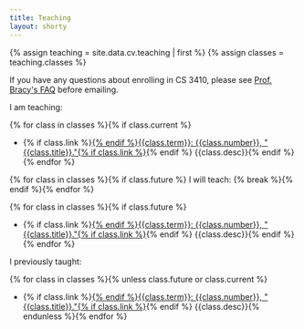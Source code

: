 ```yaml
---
title: Teaching
layout: shorty
---
```

{% assign teaching = site.data.cv.teaching | first %}
{% assign classes = teaching.classes %}

<aside class="warning">
If you have any questions about enrolling in CS 3410, please see <a href="https://www.cs.cornell.edu/~bracy/teach/">Prof. Bracy's FAQ</a> before emailing.
</aside>

I am teaching:

{% for class in classes %}{% if class.current %}
* {% if class.link %}[{% endif %}{{class.term}}: {{class.number}}, "{{class.title}}."{% if class.link %}]({{class.link}}){% endif %} {{class.desc}}{% endif %}{% endfor %}

{% for class in classes %}{% if class.future %}
I will teach:
{% break %}{% endif %}{% endfor %}

{% for class in classes %}{% if class.future %}
* {% if class.link %}[{% endif %}{{class.term}}: {{class.number}}, "{{class.title}}."{% if class.link %}]({{class.link}}){% endif %} {{class.desc}}{% endif %}{% endfor %}

I previously taught:

{% for class in classes %}{% unless class.future or class.current %}
* {% if class.link %}[{% endif %}{{class.term}}: {{class.number}}, "{{class.title}}."{% if class.link %}]({{class.link}}){% endif %} {{class.desc}}{% endunless %}{% endfor %}
